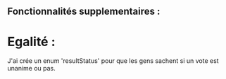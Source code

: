 ## Fonctionnalités supplementaires : 

# Egalité : 

J'ai crée un enum 'resultStatus' pour que les gens sachent si un vote est unanime ou pas.